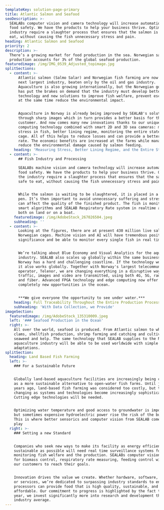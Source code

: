 ```yaml
---
templateKey: solution-page-primary
title: Atlantic Salmon and Seafood
seoDescription: >-
  SEALABs computer vision and camera technology will increase automation and
  food safety. We have the products to help your business thrive. Optimizing the
  industry require a slaughter process that ensures that the salmon is safe to
  eat, without causing the fish unnecessary stress and pain.
heading: Atlantic Salmon and Seafood
priority: 2
description: >-
  There’s a growing market for food production in the sea. Norwegian salmon
  production accounts for 3% of the global seafood production.
featuredimage: /img/IMG_0539_Adjusted_topimage.jpg
splitSections:
  - content: >-
      Atlantic salmon (Salmo Salar) and Norwegian fish farming are now Norway's
      next largest industry, beaten only by the oil and gas industry.
      Aquaculture is also growing internationally, but the Norwegian government
      has put the brakes on demand that the industry must develop better
      technology and new solutions to improve fish welfare, prevent escapes and
      at the same time reduce the environmental impact.


      Aquaculture in Norway is already being improved by SEALAB's solutions
      through sharp images which in turn provides a better basis for the
      customer. And now comes many new innovations thanks to our unique edge
      computing technology combined with smart 2D and 3D sea cameras: measuring
      stress in fish, better lining regime, monitoring the entire state of the
      cage. All of this helps to reduce losses and can provide a better survival
      rate. The economic benefits are increased at the farms while managing to
      reduce the environmental damage caused by salmon feeding.
    heading: 'Measuring Stress, Better Lining Regime, and the Entire State of the Cage'
  - content: >-
      ## Fish Industry and Processing

      SEALABs machine vision and camera technology will increase automation and
      food safety. We have the products to help your business thrive. Optimizing
      the industry require a slaughter process that ensures that the salmon is
      safe to eat, without causing the fish unnecessary stress and pain.


      While the salmon is waiting to be slaughtered, it is placed in a holding
      pen. It’s then important to avoid unnecessary suffering and stress that
      can affect the quality of the finished product. The fish is monitored by
      smart algorithms and SEALAB Respiratory Rate system in realtime and works
      both on land or on a boat.
    featuredimage: /img/AdobeStock_267026504.jpeg
    subheading: ''
  - content: >-
      Looking at the figures, there are at present 430 million live salmon in
      Norwegian cages. Machine vision and AI will have tremendous positive
      significance and be able to monitor every single fish in real time.


      We’re talking about Blue Economy and Visual Analytics for the aquaculture
      industry. SEALAB also scales up globally within the same business area.
      Norway has a hard and challenging coastline. If the technology works here,
      it also works globally. Together with Norway's largest telecommunications
      operator, Telenor, we are changing everything in a disruptive way how data
      traffic, images and video are transmitted, using both 4G, 5G, radio links
      and fiber. Advanced FPGA technology and edge computing now offer
      completely new opportunities in the ocean. 


      ***We give everyone the opportunity to see under water.***
    heading: Full Traceability Throughout the Entire Production Process
    subheading: 'With Data Collection, we Provide'
imageSection:
  featuredimage: /img/AdobeStock_135310009.jpeg
  left: '### Seafood Production in the Ocean'
  right: >-
    All over the world, seafood is produced. From Atlantic salmon to whitefish,
    clams, shellfish production, shrimp farming and catching and cultivation of
    seaweed and kelp. The same technology that SEALAB supplies to the Norwegian
    aquaculture industry will be able to be used worldwide with simple
    adaptations.
splitSection:
  heading: Land Based Fish Farming
  left: >-
    ### For a Sustainable Future


    Globally land-based aquaculture facilities are increasingly being considered
    as a more sustainable alternative to open-water fish farms. Until just a few
    years ago, land-based fish farming was considered too costly, but this is
    changing as systems and technologies become increasingly sophisticated.
    Cutting edge technologies will be needed.  


    Optimizing water temperature and good access to groundwater is important,
    but sometimes expensive hydroelectric power rise the risk of the business.
    This is where better sensorics and computer vision from SEALAB come into
    play
  right: >-
    ### Setting a new Standard


    Companies who seek new ways to make its facility as energy efficient and
    sustainable as possible will need real time surveillance systems for
    monitoring fish welfare and the production. SEALABs computer vision systems
    for biomass control, respiratory rate measuring, feeding control will help
    our customers to reach their goals.  


    Innovation drives the value we create. Whether hardware, software, processes
    or services, we’re dedicated to surpassing industry standards to ensure
    processors can provide food that is high quality, sustainable, and
    affordable. Our commitment to progress is highlighted by the fact that every
    year, we invest significantly more into research and development than the
    industry average.
---
```



